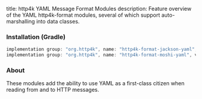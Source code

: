 title: http4k YAML Message Format Modules
description: Feature overview of the YAML http4k-format modules, several of which support auto-marshalling into data classes.

### Installation (Gradle)

```groovy
implementation group: "org.http4k", name: "http4k-format-jackson-yaml", version: "4.25.16.0"
implementation group: "org.http4k", name: "http4k-format-moshi-yaml", version: "4.25.16.0"
```

### About
These modules add the ability to use YAML as a first-class citizen when reading from and to HTTP messages. 

[http4k]: https://http4k.org
